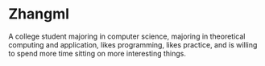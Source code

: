 # Zhangml
A college student majoring in computer science, majoring in theoretical computing and application, likes programming, likes practice, and is willing to spend more time sitting on more interesting things.
